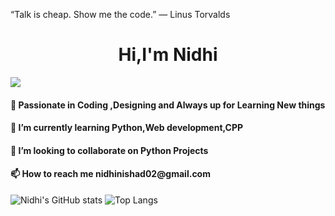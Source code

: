 “Talk is cheap. Show me the code.” ― Linus Torvalds

<h1 align = 'center'>Hi,I'm Nidhi</h1>

![](https://komarev.com/ghpvc/?username=nidhi-2619)

 <h4>👀 Passionate in Coding ,Designing and Always up for Learning New things</h4>
    
 <h4> 🌱 I’m currently learning Python,Web development,CPP</h4>
    
 <h4>💞️ I’m looking to collaborate on Python Projects </h4>
    
 <h4>📫 How to reach me nidhinishad02@gmail.com</h4>
<!---
nidhi-2619/nidhi-2619 is a ✨ special ✨ repository because its `README.md` (this file) appears on your GitHub profile.
You can click the Preview link to take a look at your changes.
--->

<!-- ## 🧰 Languages and Tools:
<p align="center">
<img src="https://raw.githubusercontent.com/github/explore/80688e429a7d4ef2fca1e82350fe8e3517d3494d/topics/python/python.png" alt="Python" height="40" style="vertical-align:top; margin:4px">
<img src="https://raw.githubusercontent.com/github/explore/80688e429a7d4ef2fca1e82350fe8e3517d3494d/topics/javascript/javascript.png" alt="Javascript" height="40" style="vertical-align:top; margin:4px">

</p> -->

![Nidhi's GitHub stats](https://github-readme-stats.vercel.app/api/?username=nidhi-2619&show_icons=true&theme=radical&count_private=true)
![Top Langs](https://github-readme-stats.vercel.app/api/top-langs/?username=nidhi-2619&langs_count=5&theme=radical)

